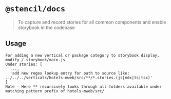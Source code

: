 # `@stencil/docs`

> To capture and record stories for all common components and enable storybook in the codebase

## Usage

```
For adding a new vertical or package category to storybook display, modify /.storybook/main.js
Under stories: [
  ...,
  'add new regex lookup entry for path to source like: ../../../verticals/hotels-mweb/src/**/*.stories.(js|mdx|ts|tsx)'
]
Note - Here ** recursively looks through all folders available under matching pattern prefix of hotels-mweb/src/
```
